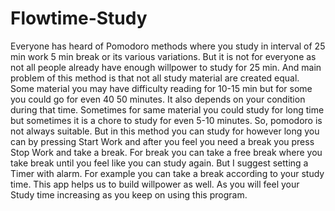 # Flowtime-Study
Everyone has heard of Pomodoro methods where you study in interval of 25 min work 5 min break or its various variations. But it is not for everyone as not all people already have enough willpower to study for 25 min. And main problem of this method is that not all study material are created equal. Some material you may have difficulty reading for 10-15 min but for some you could go for even 40 50 minutes. It also depends on your condition during that time. Sometimes for same material you could study for long time but sometimes it is a chore to study for even 5-10 minutes. So, pomodoro is not always suitable.
But in this method you can study for however long you can by pressing Start Work and after you feel you need a break you press Stop Work and take a break. For break you can take a free break where you take break until you feel like you can study again. But I suggest setting a Timer with alarm. For example you can take a break according to your study time. 
This app helps us to build willpower as well. As you will feel your Study time increasing as you keep on using this program.

